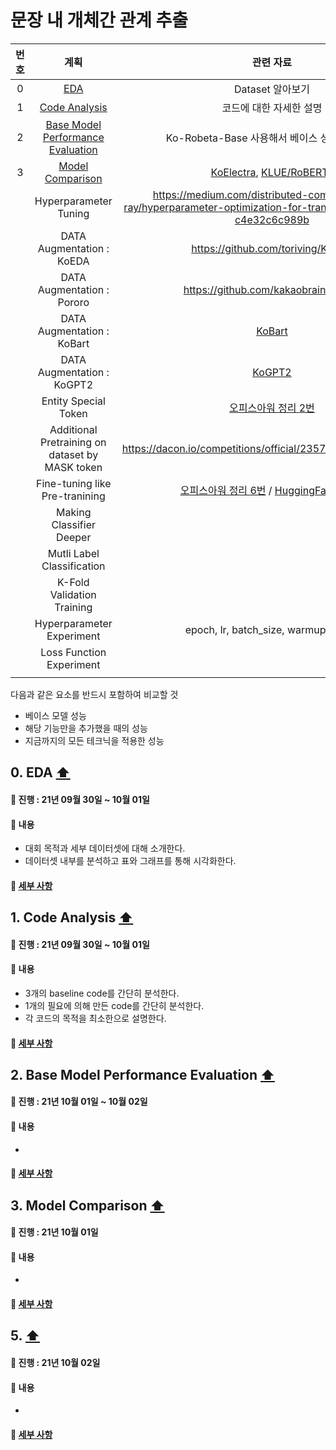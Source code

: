 # 문장 내 개체간 관계 추출

|번호|계획|관련 자료|진행도|
|:---:|:------------:|:------------:|:------:|
|0|[EDA](https://github.com/boostcampaitech2/klue-level2-nlp-04/blob/JSM/description/PLAN.md#0-eda-)|Dataset 알아보기|`100%`|
|1|[Code Analysis](https://github.com/boostcampaitech2/klue-level2-nlp-04/blob/JSM/description/PLAN.md#1-code-analysis-)|코드에 대한 자세한 설명|`100%`|
|2|[Base Model Performance Evaluation](https://github.com/boostcampaitech2/klue-level2-nlp-04/blob/JSM/description/PLAN.md#2-base-model-performance-evaluation-)|Ko-Robeta-Base 사용해서 베이스 성능 측정하기||
|3|[Model Comparison](https://github.com/boostcampaitech2/klue-level2-nlp-04/blob/JSM/description/PLAN.md#3-model-comparison-)|[KoElectra](https://github.com/monologg/KoELECTRA), [KLUE/RoBERTa](https://github.com/KLUE-benchmark/KLUE)||
||Hyperparameter Tuning|https://medium.com/distributed-computing-with-ray/hyperparameter-optimization-for-transformers-a-guide-c4e32c6c989b|
||DATA Augmentation : KoEDA|https://github.com/toriving/KoEDA||
||DATA Augmentation : Pororo|https://github.com/kakaobrain/pororo||
||DATA Augmentation : KoBart|[KoBart](https://github.com/SKT-AI/KoBART)||
||DATA Augmentation : KoGPT2|[KoGPT2](https://github.com/gyunggyung/KoGPT2-FineTuning)||
||Entity Special Token|[오피스아워 정리 2번](https://github.com/sangmandu/SangSangPlus/issues/101#issue-1011979770)||
||Additional Pretraining on dataset by MASK token|https://dacon.io/competitions/official/235747/codeshare/3072||
||Fine-tuning like Pre-tranining|[오피스아워 정리 6번](https://github.com/sangmandu/SangSangPlus/issues/101#issue-1011979770) / [HuggingFace-Bert](https://github.com/huggingface/transformers/blob/master/src/transformers/models/bert/modeling_bert.py)||
||Making Classifier Deeper||
||Mutli Label Classification||
||K-Fold Validation Training||
||Hyperparameter Experiment|epoch, lr, batch_size, warmup_steps,||
||Loss Function Experiment||
||||

다음과 같은 요소를 반드시 포함하여 비교할 것
* 베이스 모델 성능
* 해당 기능만을 추가했을 때의 성능
* 지금까지의 모든 테크닉을 적용한 성능

## 0. EDA [⬆](https://github.com/boostcampaitech2/klue-level2-nlp-04/blob/JSM/description/PLAN.md#%EB%AC%B8%EC%9E%A5-%EB%82%B4-%EA%B0%9C%EC%B2%B4%EA%B0%84-%EA%B4%80%EA%B3%84-%EC%B6%94%EC%B6%9C)
#### 📌 진행 : 21년 09월 30일 ~ 10월 01일  
#### 📖 내용
* 대회 목적과 세부 데이터셋에 대해 소개한다.
* 데이터셋 내부를 분석하고 표와 그래프를 통해 시각화한다.
#### 🚀 [세부 사항](https://github.com/boostcampaitech2/klue-level2-nlp-04/blob/JSM/description/EDA.md)


## 1. Code Analysis [⬆](https://github.com/boostcampaitech2/klue-level2-nlp-04/blob/JSM/description/PLAN.md#%EB%AC%B8%EC%9E%A5-%EB%82%B4-%EA%B0%9C%EC%B2%B4%EA%B0%84-%EA%B4%80%EA%B3%84-%EC%B6%94%EC%B6%9C)
#### 📌 진행 : 21년 09월 30일 ~ 10월 01일  
#### 📖 내용
* 3개의 baseline code를 간단히 분석한다.
* 1개의 필요에 의해 만든 code를 간단히 분석한다.
* 각 코드의 목적을 최소한으로 설명한다.
#### 🚀 [세부 사항](https://github.com/boostcampaitech2/klue-level2-nlp-04/blob/JSM/description/Code%20Analysis.md)

## 2. Base Model Performance Evaluation [⬆](https://github.com/boostcampaitech2/klue-level2-nlp-04/blob/JSM/description/PLAN.md#%EB%AC%B8%EC%9E%A5-%EB%82%B4-%EA%B0%9C%EC%B2%B4%EA%B0%84-%EA%B4%80%EA%B3%84-%EC%B6%94%EC%B6%9C)
#### 📌 진행 : 21년 10월 01일 ~ 10월 02일  
#### 📖 내용
* 
#### 🚀 [세부 사항](https://github.com/boostcampaitech2/klue-level2-nlp-04/blob/JSM/description/Base%20Model%20Performance%20Evaluation.md)

## 3. Model Comparison [⬆](https://github.com/boostcampaitech2/klue-level2-nlp-04/blob/JSM/description/PLAN.md#%EB%AC%B8%EC%9E%A5-%EB%82%B4-%EA%B0%9C%EC%B2%B4%EA%B0%84-%EA%B4%80%EA%B3%84-%EC%B6%94%EC%B6%9C)
#### 📌 진행 : 21년 10월 01일  
#### 📖 내용
* 
#### 🚀 [세부 사항](https://github.com/boostcampaitech2/klue-level2-nlp-04/blob/JSM/description/Model%20Comparison.md)

## 5.  [⬆](https://github.com/boostcampaitech2/klue-level2-nlp-04/blob/JSM/description/PLAN.md#%EB%AC%B8%EC%9E%A5-%EB%82%B4-%EA%B0%9C%EC%B2%B4%EA%B0%84-%EA%B4%80%EA%B3%84-%EC%B6%94%EC%B6%9C)
#### 📌 진행 : 21년 10월 02일  
#### 📖 내용
* 
#### 🚀 [세부 사항]()

